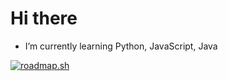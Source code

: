 # Hi there

- I’m currently learning Python, JavaScript, Java

[![roadmap.sh](https://roadmap.sh/card/wide/67389b5ef20970fd483d5780?variant=dark&roadmaps=python%2Cjavascript)](https://roadmap.sh)
